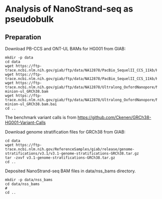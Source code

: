 # Analysis of NanoStrand-seq as pseudobulk

## Preparation

Download PB-CCS and ONT-UL BAMs for HG001 from GIAB:

    mkdir -p data
    cd data
    wget https://ftp-trace.ncbi.nlm.nih.gov/giab/ftp/data/NA12878/PacBio_SequelII_CCS_11kb/HG001_GRCh38/HG001_GRCh38.haplotag.RTG.trio.bam
    wget https://ftp-trace.ncbi.nlm.nih.gov/giab/ftp/data/NA12878/PacBio_SequelII_CCS_11kb/HG001_GRCh38/HG001_GRCh38.haplotag.RTG.trio.bam.bai
    wget https://ftp-trace.ncbi.nlm.nih.gov/giab/ftp/data/NA12878/Ultralong_OxfordNanopore/NA12878-minion-ul_GRCh38.bam
    wget https://ftp-trace.ncbi.nlm.nih.gov/giab/ftp/data/NA12878/Ultralong_OxfordNanopore/NA12878-minion-ul_GRCh38.bam.bai
    cd ..

The benchmark variant calls is from https://github.com/Ckenen/GRCh38-HG001-Variant-Calls

Download genome stratification files for GRCh38 from GIAB:

    cd data
    wget https://ftp-trace.ncbi.nlm.nih.gov/ReferenceSamples/giab/release/genome-stratifications/v3.1/v3.1-genome-stratifications-GRCh38.tar.gz
    tar -zxvf v3.1-genome-stratifications-GRCh38.tar.gz
    cd ..

Deposited NanoStrand-seq BAM files in data/nss_bams directory.

    mkdir -p data/nss_bams
    cd data/nss_bams
    # 
    cd ..

## 

